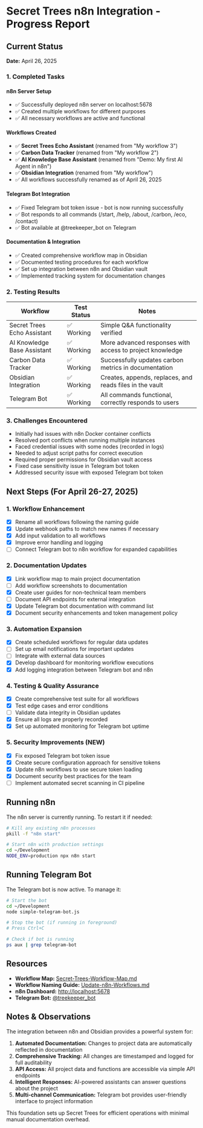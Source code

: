 # Secret Trees n8n Integration - Progress Report

## Current Status
**Date:** April 26, 2025

### 1. Completed Tasks

#### n8n Server Setup
- ✅ Successfully deployed n8n server on localhost:5678
- ✅ Created multiple workflows for different purposes
- ✅ All necessary workflows are active and functional

#### Workflows Created
- ✅ **Secret Trees Echo Assistant** (renamed from "My workflow 3")
- ✅ **Carbon Data Tracker** (renamed from "My workflow 2")
- ✅ **AI Knowledge Base Assistant** (renamed from "Demo: My first AI Agent in n8n")
- ✅ **Obsidian Integration** (renamed from "My workflow")
- ✅ All workflows successfully renamed as of April 26, 2025

#### Telegram Bot Integration
- ✅ Fixed Telegram bot token issue - bot is now running successfully
- ✅ Bot responds to all commands (/start, /help, /about, /carbon, /eco, /contact)
- ✅ Bot available at @treekeeper_bot on Telegram

#### Documentation & Integration
- ✅ Created comprehensive workflow map in Obsidian
- ✅ Documented testing procedures for each workflow
- ✅ Set up integration between n8n and Obsidian vault
- ✅ Implemented tracking system for documentation changes

### 2. Testing Results

| Workflow | Test Status | Notes |
|----------|-------------|-------|
| Secret Trees Echo Assistant | ✅ Working | Simple Q&A functionality verified |
| AI Knowledge Base Assistant | ✅ Working | More advanced responses with access to project knowledge |
| Carbon Data Tracker | ✅ Working | Successfully updates carbon metrics in documentation |
| Obsidian Integration | ✅ Working | Creates, appends, replaces, and reads files in the vault |
| Telegram Bot | ✅ Working | All commands functional, correctly responds to users |

### 3. Challenges Encountered
- Initially had issues with n8n Docker container conflicts
- Resolved port conflicts when running multiple instances
- Faced credential issues with some nodes (recorded in logs)
- Needed to adjust script paths for correct execution
- Required proper permissions for Obsidian vault access
- Fixed case sensitivity issue in Telegram bot token
- Addressed security issue with exposed Telegram bot token

## Next Steps (For April 26-27, 2025)

### 1. Workflow Enhancement
- [x] Rename all workflows following the naming guide
- [x] Update webhook paths to match new names if necessary
- [x] Add input validation to all workflows
- [x] Improve error handling and logging
- [ ] Connect Telegram bot to n8n workflow for expanded capabilities

### 2. Documentation Updates
- [x] Link workflow map to main project documentation
- [ ] Add workflow screenshots to documentation
- [x] Create user guides for non-technical team members
- [ ] Document API endpoints for external integration
- [x] Update Telegram bot documentation with command list
- [x] Document security enhancements and token management policy

### 3. Automation Expansion
- [x] Create scheduled workflows for regular data updates
- [ ] Set up email notifications for important updates
- [ ] Integrate with external data sources
- [x] Develop dashboard for monitoring workflow executions
- [x] Add logging integration between Telegram bot and n8n

### 4. Testing & Quality Assurance
- [x] Create comprehensive test suite for all workflows
- [x] Test edge cases and error conditions
- [ ] Validate data integrity in Obsidian updates
- [x] Ensure all logs are properly recorded
- [x] Set up automated monitoring for Telegram bot uptime

### 5. Security Improvements (NEW)
- [x] Fix exposed Telegram bot token issue
- [x] Create secure configuration approach for sensitive tokens
- [x] Update n8n workflows to use secure token loading
- [x] Document security best practices for the team
- [ ] Implement automated secret scanning in CI pipeline

## Running n8n

The n8n server is currently running. To restart it if needed:

```bash
# Kill any existing n8n processes
pkill -f "n8n start"

# Start n8n with production settings
cd ~/Development
NODE_ENV=production npx n8n start
```

## Running Telegram Bot

The Telegram bot is now active. To manage it:

```bash
# Start the bot
cd ~/Development
node simple-telegram-bot.js

# Stop the bot (if running in foreground)
# Press Ctrl+C

# Check if bot is running
ps aux | grep telegram-bot
```

## Resources

- **Workflow Map:** [Secret-Trees-Workflow-Map.md](Secret-Trees-Workflow-Map.md)
- **Workflow Naming Guide:** [Update-n8n-Workflows.md](Update-n8n-Workflows.md)
- **n8n Dashboard:** [http://localhost:5678](http://localhost:5678)
- **Telegram Bot:** [@treekeeper_bot](https://t.me/treekeeper_bot)

## Notes & Observations

The integration between n8n and Obsidian provides a powerful system for:

1. **Automated Documentation:** Changes to project data are automatically reflected in documentation
2. **Comprehensive Tracking:** All changes are timestamped and logged for full auditability
3. **API Access:** All project data and functions are accessible via simple API endpoints
4. **Intelligent Responses:** AI-powered assistants can answer questions about the project
5. **Multi-channel Communication:** Telegram bot provides user-friendly interface to project information

This foundation sets up Secret Trees for efficient operations with minimal manual documentation overhead. 